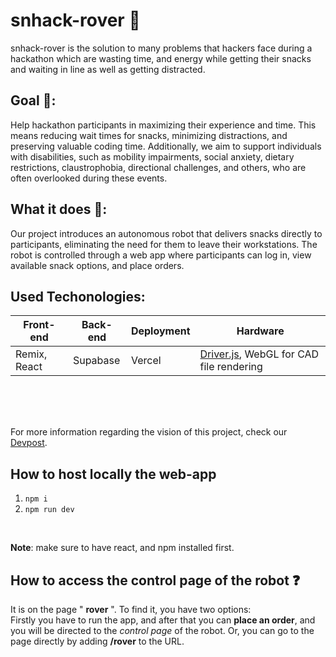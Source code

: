 # snhack-rover 🤖
snhack-rover is the solution to many problems that hackers face during a hackathon which are wasting time, and energy while getting their snacks and waiting in line as well as getting distracted.

## Goal 🎯:
Help hackathon participants in maximizing their experience and time. This means reducing wait times for snacks, minimizing distractions, and preserving valuable coding time. Additionally, we aim to support individuals with disabilities, such as mobility impairments, social anxiety, dietary restrictions, claustrophobia, directional challenges, and others, who are often overlooked during these events.

## What it does 🌟:
Our project introduces an autonomous robot that delivers snacks directly to participants, eliminating the need for them to leave their workstations. The robot is controlled through a web app where participants can log in, view available snack options, and place orders.

## Used Techonologies: 
| Front-end | Back-end | Deployment | Hardware |
| ---------| --------| --- | --- |
| Remix, React | Supabase | Vercel |  [Driver.js](https://driverjs.com/), WebGL for CAD file rendering


</br>
</br>
</br>

For more information regarding the vision of this project, check our [Devpost](https://Devpost.com).


## How to host locally the web-app
1.  `
npm i
`
2. `
npm run dev
`
</br>

**Note**: make sure to have react, and npm installed first.

## How to access the control page of the robot ❓
It is on the page " **rover** ".
To find it, you have two options: </br>
Firstly you have to run the app, and after that you can **place an order**, and you will be directed to the *control page* of the robot. 
Or, you can go to the page directly by adding **/rover** to the URL.